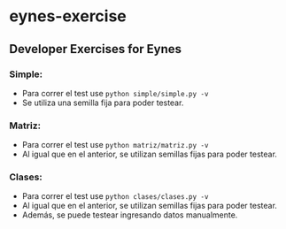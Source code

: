 # eynes-exercise
## Developer Exercises for Eynes

### Simple:
- Para correr el test use `python simple/simple.py -v`
- Se utiliza una semilla fija para poder testear.

### Matriz:
- Para correr el test use `python matriz/matriz.py -v`
- Al igual que en el anterior, se utilizan semillas fijas para poder testear.

### Clases:
- Para correr el test use `python clases/clases.py -v`
- Al igual que en el anterior, se utilizan semillas fijas para poder testear.
- Además, se puede testear ingresando datos manualmente.

